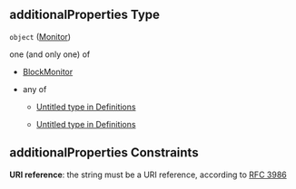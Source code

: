 ## additionalProperties Type

`object` ([Monitor](definitions-definitions-monitor.md))

one (and only one) of

*   [BlockMonitor](definitions-definitions-blockmonitor.md "check type definition")

*   any of

    *   [Untitled  type in Definitions](definitions-definitions-fortamonitor-anyof-0.md "check type definition")

    *   [Untitled  type in Definitions](definitions-definitions-fortamonitor-anyof-1.md "check type definition")

## additionalProperties Constraints

**URI reference**: the string must be a URI reference, according to [RFC 3986](https://tools.ietf.org/html/rfc3986 "check the specification")
